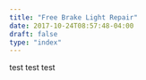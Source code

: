 ```yaml
---
title: "Free Brake Light Repair"
date: 2017-10-24T08:57:48-04:00
draft: false
type: "index"
---
```


test test test
